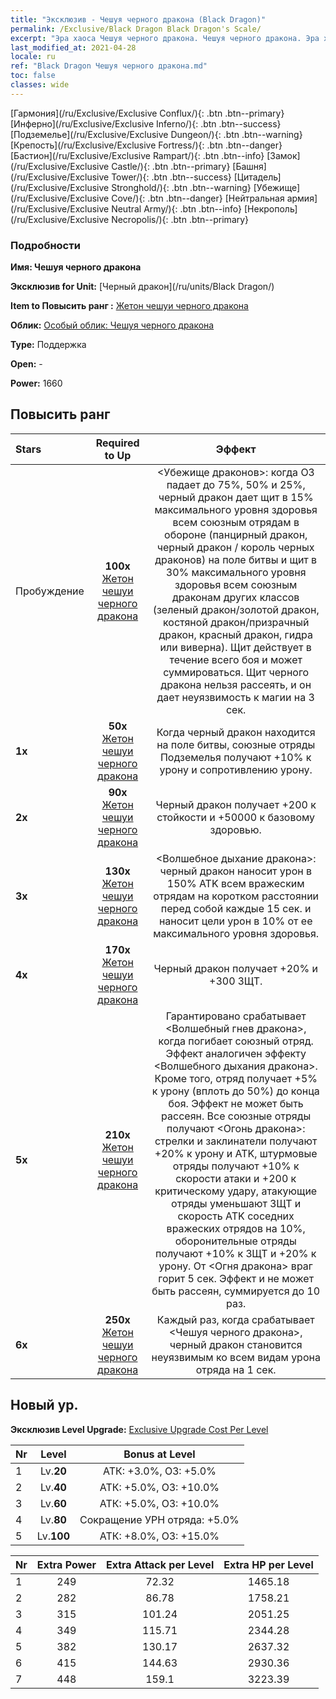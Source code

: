 ```yaml
---
title: "Эксклюзив - Чешуя черного дракона (Black Dragon)"
permalink: /Exclusive/Black Dragon Black Dragon's Scale/
excerpt: "Эра хаоса Чешуя черного дракона. Чешуя черного дракона. Эра хаоса Эксклюзив Чешуя черного дракона. Черный дракон Эксклюзив."
last_modified_at: 2021-04-28
locale: ru
ref: "Black Dragon Чешуя черного дракона.md"
toc: false
classes: wide
---
```

 [Гармония](/ru/Exclusive/Exclusive Conflux/){: .btn .btn--primary} [Инферно](/ru/Exclusive/Exclusive Inferno/){: .btn .btn--success} [Подземелье](/ru/Exclusive/Exclusive Dungeon/){: .btn .btn--warning} [Крепость](/ru/Exclusive/Exclusive Fortress/){: .btn .btn--danger} [Бастион](/ru/Exclusive/Exclusive Rampart/){: .btn .btn--info} [Замок](/ru/Exclusive/Exclusive Castle/){: .btn .btn--primary} [Башня](/ru/Exclusive/Exclusive Tower/){: .btn .btn--success} [Цитадель](/ru/Exclusive/Exclusive Stronghold/){: .btn .btn--warning} [Убежище](/ru/Exclusive/Exclusive Cove/){: .btn .btn--danger} [Нейтральная армия](/ru/Exclusive/Exclusive Neutral Army/){: .btn .btn--info} [Некрополь](/ru/Exclusive/Exclusive Necropolis/){: .btn .btn--primary} 

### Подробности
 **Имя: Чешуя черного дракона** 

 **Эксклюзив for Unit:** [Черный дракон](/ru/units/Black Dragon/) 

 **Item to Повысить ранг :** [Жетон чешуи черного дракона](/ItemsRU/con_993/)

 **Облик:** [Особый облик: Чешуя черного дракона](/ItemsRU/con_661/)

 **Type:** Поддержка

 **Open:** -

 **Power:** 1660

## Повысить ранг 

  |     Stars    |  Required to Up | Эффект |
  |:-------------|:---------------:|:---------------:|
  |  Пробуждение  | **100x** [Жетон чешуи черного дракона](/ItemsRU/con_993/) | <Убежище драконов>: когда ОЗ падает до 75%, 50% и 25%, черный дракон дает щит в 15% максимального уровня здоровья всем союзным отрядам в обороне (панцирный дракон, черный дракон / король черных драконов) на поле битвы и щит в 30% максимального уровня здоровья всем союзным драконам других классов (зеленый дракон/золотой дракон, костяной дракон/призрачный дракон, красный дракон, гидра или виверна). Щит действует в течение всего боя и может суммироваться. Щит черного дракона нельзя рассеять, и он дает неуязвимость к магии на 3 сек. |
  | **1x** <i class="fas fa-star"/> | **50x** [Жетон чешуи черного дракона](/ItemsRU/con_993/) | Когда черный дракон находится на поле битвы, союзные отряды Подземелья получают +10% к урону и сопротивлению урону. |
  | **2x** <i class="fas fa-star"/> | **90x** [Жетон чешуи черного дракона](/ItemsRU/con_993/) | Черный дракон получает +200 к стойкости и +50000 к базовому здоровью. |
  | **3x** <i class="fas fa-star"/> | **130x** [Жетон чешуи черного дракона](/ItemsRU/con_993/) | <Волшебное дыхание дракона>: черный дракон наносит урон в 150% ATK всем вражеским отрядам на коротком расстоянии перед собой каждые 15 сек. и наносит цели урон в 10% от ее максимального уровня здоровья. |
  | **4x** <i class="fas fa-star"/> | **170x** [Жетон чешуи черного дракона](/ItemsRU/con_993/) | Черный дракон получает +20% и +300 ЗЩТ. |
  | **5x** <i class="fas fa-star"/> | **210x** [Жетон чешуи черного дракона](/ItemsRU/con_993/) | Гарантировано срабатывает <Волшебный гнев дракона>, когда погибает союзный отряд. Эффект аналогичен эффекту <Волшебного дыхания дракона>. Кроме того, отряд получает +5% к урону (вплоть до 50%) до конца боя. Эффект не может быть рассеян. Все союзные отряды получают <Огонь дракона>: стрелки и заклинатели получают +20% к урону и ATK, штурмовые отряды получают +10% к скорости атаки и +200 к критическому удару, атакующие отряды уменьшают ЗЩТ и скорость ATK соседних вражеских отрядов на 10%, оборонительные отряды получают +10% к ЗЩТ и +20% к урону. От <Огня дракона> враг горит 5 сек. Эффект и не может быть рассеян, суммируется до 10 раз. |
  | **6x** <i class="fas fa-star"/> | **250x** [Жетон чешуи черного дракона](/ItemsRU/con_993/) | Каждый раз, когда срабатывает <Чешуя черного дракона>, черный дракон становится неуязвимым ко всем видам урона отряда на 1 сек. |


## Новый ур.
 **Эксклюзив Level Upgrade:** [Exclusive Upgrade Cost Per Level](/Exclusive/ExclusiveUpgradeCostPerLevel/)

  |  Nr  |   Level  | Bonus at Level |
  |:-----|:--------:|:--------------:|
  | 1 | Lv.**20** | АТК: +3.0%, ОЗ: +5.0% |
  | 2 | Lv.**40** | АТК: +5.0%, ОЗ: +10.0% |
  | 3 | Lv.**60** | АТК: +5.0%, ОЗ: +10.0% |
  | 4 | Lv.**80** | Сокращение УРН отряда: +5.0% |
  | 5 | Lv.**100** | АТК: +8.0%, ОЗ: +15.0% |


  |  Nr  |  Extra Power | Extra Attack per Level | Extra HP per Level |
  |:-----|:--------:|:--------:|:--------:|
  | 1 | 249 | 72.32 | 1465.18 |
  | 2 | 282 | 86.78 | 1758.21 |
  | 3 | 315 | 101.24 | 2051.25 |
  | 4 | 349 | 115.71 | 2344.28 |
  | 5 | 382 | 130.17 | 2637.32 |
  | 6 | 415 | 144.63 | 2930.36 |
  | 7 | 448 | 159.1 | 3223.39 |


